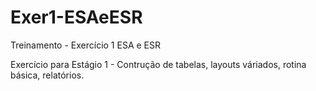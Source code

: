 # Exer1-ESAeESR
Treinamento - Exercício 1 ESA e ESR

Exercício para Estágio 1 - Contrução de tabelas, layouts váriados, rotina básica, relatórios. 

